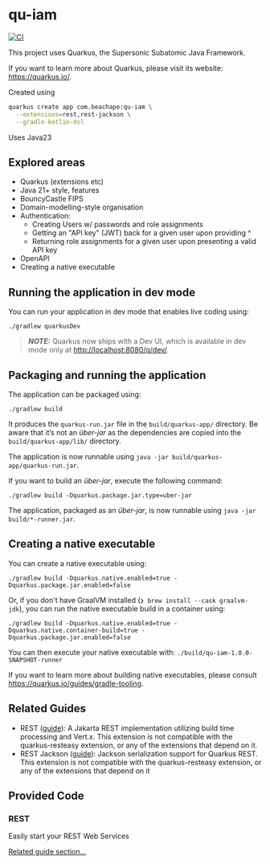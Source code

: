 # qu-iam
[![CI](https://github.com/lloydmeta/qu-iam/actions/workflows/ci.yml/badge.svg)](https://github.com/lloydmeta/qu-iam/actions/workflows/ci.yml) 

This project uses Quarkus, the Supersonic Subatomic Java Framework.

If you want to learn more about Quarkus, please visit its website: <https://quarkus.io/>.

Created using

```sh
quarkus create app com.beachape:qu-iam \
  --extensions=rest,rest-jackson \
  --gradle-kotlin-dsl
```

Uses Java23

## Explored areas

* Quarkus (extensions etc)
* Java 21+ style, features
* BouncyCastle FIPS
* Domain-modelling-style organisation
* Authentication:
  * Creating Users w/ passwords and role assignments
  * Getting an "API key" (JWT) back for a given user upon providing ^
  * Returning role assignments for a given user upon presenting a valid API key
* OpenAPI
* Creating a native executable

## Running the application in dev mode

You can run your application in dev mode that enables live coding using:

```shell script
./gradlew quarkusDev
```

> **_NOTE:_**  Quarkus now ships with a Dev UI, which is available in dev mode only at <http://localhost:8080/q/dev/>.

## Packaging and running the application

The application can be packaged using:

```shell script
./gradlew build
```

It produces the `quarkus-run.jar` file in the `build/quarkus-app/` directory.
Be aware that it’s not an _über-jar_ as the dependencies are copied into the `build/quarkus-app/lib/` directory.

The application is now runnable using `java -jar build/quarkus-app/quarkus-run.jar`.

If you want to build an _über-jar_, execute the following command:

```shell script
./gradlew build -Dquarkus.package.jar.type=uber-jar
```

The application, packaged as an _über-jar_, is now runnable using `java -jar build/*-runner.jar`.

## Creating a native executable

You can create a native executable using:

```shell script
./gradlew build -Dquarkus.native.enabled=true -Dquarkus.package.jar.enabled=false
```

Or, if you don't have GraalVM installed (`❯ brew install --cask graalvm-jdk`), you can run the native executable build in a container using:

```shell script
./gradlew build -Dquarkus.native.enabled=true -Dquarkus.native.container-build=true -Dquarkus.package.jar.enabled=false
```

You can then execute your native executable with: `./build/qu-iam-1.0.0-SNAPSHOT-runner`

If you want to learn more about building native executables, please consult <https://quarkus.io/guides/gradle-tooling>.

## Related Guides

- REST ([guide](https://quarkus.io/guides/rest)): A Jakarta REST implementation utilizing build time processing and Vert.x. This extension is not compatible with the quarkus-resteasy extension, or any of the extensions that depend on it.
- REST Jackson ([guide](https://quarkus.io/guides/rest#json-serialisation)): Jackson serialization support for Quarkus REST. This extension is not compatible with the quarkus-resteasy extension, or any of the extensions that depend on it

## Provided Code

### REST

Easily start your REST Web Services

[Related guide section...](https://quarkus.io/guides/getting-started-reactive#reactive-jax-rs-resources)
